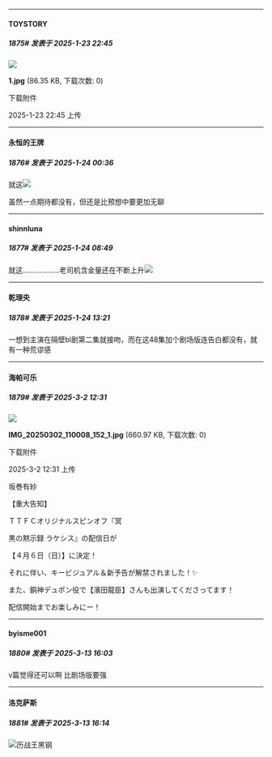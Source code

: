 ﻿
*****

####  TOYSTORY  
##### 1875#       发表于 2025-1-23 22:45

<img src="https://img.saraba1st.com/forum/202501/23/224517i77eqydri0zodxih.jpg" referrerpolicy="no-referrer">

<strong>1.jpg</strong> (86.35 KB, 下载次数: 0)

下载附件

2025-1-23 22:45 上传


*****

####  永恒的王牌  
##### 1876#       发表于 2025-1-24 00:36

就这<img src="https://static.saraba1st.com/image/smiley/face2017/001.png" referrerpolicy="no-referrer">

虽然一点期待都没有，但还是比预想中要更加无聊


*****

####  shinnluna  
##### 1877#       发表于 2025-1-24 08:49

就这………………老司机含金量还在不断上升<img src="https://static.saraba1st.com/image/smiley/face2017/001.png" referrerpolicy="no-referrer">


*****

####  乾理央  
##### 1878#       发表于 2025-1-24 13:21

一想到主演在隔壁bl剧第二集就接吻，而在这48集加个剧场版连告白都没有，就有一种荒谬感

*****

####  海帕可乐  
##### 1879#       发表于 2025-3-2 12:31

<img src="https://img.saraba1st.com/forum/202503/02/123119y3wbmhglkjxxuphs.jpg" referrerpolicy="no-referrer">

<strong>IMG_20250302_110008_152_1.jpg</strong> (660.97 KB, 下载次数: 0)

下载附件

2025-3-2 12:31 上传

坂巻有紗

【重大告知】

ＴＴＦＣオリジナルスピンオフ『冥

黒の黙示録 ラケシス』の配信日が

【４月６日（日）】に決定！

それに伴い、キービジュアル＆新予告が解禁されました！✨

また、銅神デュポン役で【濱田龍臣】さんも出演してくださってます！

配信開始までお楽しみにー！

*****

####  byisme001  
##### 1880#       发表于 2025-3-13 16:03

v篇觉得还可以啊 比剧场版要强


*****

####  洛克萨斯  
##### 1881#       发表于 2025-3-13 16:14

<img src="https://static.saraba1st.com/image/smiley/face2017/068.png" referrerpolicy="no-referrer">历战王黑钢

